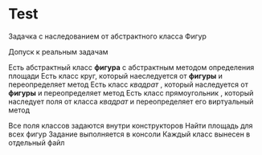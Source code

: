 # Test
Задачка с наследованием от абстрактного класса Фигур 


Допуск к реальным задачам

Есть абстрактный класс **фигура** с абстрактным методом определения площади 
Есть класс круг, который наеследуется от **фигуры** и переопределяет метод
Есть класс *квадрат* , который наследуется от **фигуры** и переопределяет метод 
Есть класс прямоугольник , который наследует поля от класса *квадрат* и переопределяет его виртуальный метод

Все поля классов задаются внутри конструкторов
Найти площадь для всех фигур 
Задание выполняется в консоли 
Каждый класс вынесен в отдельный файл
